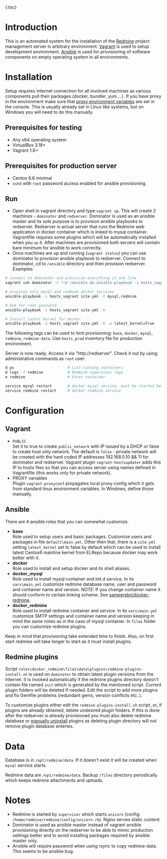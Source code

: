 {:toc}

Introduction
============

This is an automated system for the installation of the [Redmine](http://www.redmine.org) project management server in arbitrary environment. [Vagrant](https://www.vagrantup.com/) is used to setup development environment.  [Ansible](http://www.ansible.com) is used for provisioning of software components on empty operating system in all environments.

Installation
============

Setup requires Internet connection for all involved machines as various components pull their packages (docker, bundler, yum ...). If you have proxy in the environment make sure that [proxy environment variables](http://www.gnu.org/software/wget/manual/html_node/Proxies.html) are set in the console. This is usually already set in Linux like systems, but on Windows you will need to do this manually. 

Prerequisites for testing
--------------------------

- Any x64 operating system
- VirtualBox 3.18+
- Vagrant 1.6+

Prerequisites for production server
-----------------------------------

- Centos 6.6 minimal 
- `sshd` with `root` password access enabled for ansible provisioning.

Run
---

- Open shell in vagrant directory and type `vagrant up`. This will create 2 machines - `dominator` and `redserver`. Dominator is used as an ansible master and its sole purpose is to provision ansible playbooks to redserver. Redserver is actual server that runs the Redmine web application in docker container which is linked to mysql container. Vagrantfile requires some plugins which will be automatically installed when you `up` it. After machines are provisioned both servers will contain bare minimum for ansible to work correctly.
- Once machines are up and running (`vagrant status`) you can use dominator to provision ansible playbook to redserver. Connect to dominator, cd to `/ansible` directory and then provision redserver. Examples:

```sh
# connect to dominator and provision everything in one line
vagrant ssh dominator -c "cd /ansible && ansible-playbook -i hosts_vagrant site.yml"

# provison only mysql and redmine docker services
ansible-playbook -i hosts_vagrant site.yml -t mysql,redmine

# Ask for root password
ansible-playbook -i hosts_vagrant site.yml -k

# Install latest kernel for docker
ansible-playbook -i hosts_vagrant site.yml -k -e latest_kernel=True
```

The following tags can be used to limit provisioning: `base`, `docker`, `mysql`, `redmine`, `redmine-data`. Use `hosts_prod` inventory file for production environment.

Server is now ready. Access it via "http://redserver". Check it out by using administrative commands as `root` user:  

```sh
d ps                        # List running containers 
d logs -f redmine           # Redmine supervisor logs
e redmine                   # Enter container 

service mysql restart       # docker mysql service, must be started before redmine for linking 
service redmine restart     # docker redmine service 
```

Configuration
=============

Vagrant
-------

- `PUBLIC`  
Set it to true to create `public_network` with IP issued by a DHCP or false to create host only network. The default is `false` - private network will be created with the hard coded IP addresses 192.168.0.10 && 11 for dominator and redserver. Vagrant plugin `vagrant-hostsupdater` adds this IP to hosts files so that you can access server using names defined in Vagrantfile (this works only for private network).
- PROXY variables  
Plugin `vagrant-proxyconf` propagates local proxy config which it gets from standard linux environment variables. In Windows, define those manually. 

Ansible
-------

There are 4 ansible roles that you can somewhat customize.

- **base**  
Role used to setup users and basic packages. Customize users and packages in file `default\main.yml`. Other then that, there is a `site.yml` setting `latest_kernel` set to false by default which can be used to install latest Centos6 mainline kernel from ELRepo because docker may work better with it. 
- **docker**  
Role used to install and setup docker and its shell aliases.
- **docker_mysql**  
Role used to install mysql container and init.d service. In its `vars\main.yml` customize redmine database name, user and password and container name and version. *NOTE*: If you change container name it should conform to certain linking scheme. See [sameersbn/docker-redmine](https://github.com/sameersbn/docker-redmine).
- **docker_redmine**  
Role used to install redmine container and service. In its `vars\main.yml` customize SMTP settings and container name and version keeping in mind the same notes as in the case of mysql container. In `files` folder you can customize redmine plugins. 

Keep in mind that provisioning take extended time to finish. Also, on first start redmine will take longer to start as it must install plugins.

Redmine plugins
---------------

Script `roles\docker_redmine\files\data\plugins\redmine-plugins-install.sh` is used on `dominator` to obtain latest plugin versions from the Internet. It is invoked automatically if the redmine plugins directory doesn't contain file named `init` which is generated by the mentioned script. Current plugin folders will be deleted if needed. Edit the script to add more plugins and fix Gemfile problems (redundant gems, version conflicts etc..).

To customize plugins either edit the `redmine-plugins-install.sh` script, or, if plugins are already obtained, delete undesired plugin folders. If this is done after the redserver is already provisioned you must also delete redmine database or [manually uninstall](https://github.com/sameersbn/docker-redmine#uninstalling-plugins) plugins as deleting plugin directory will not remove plugin database enteries. 

Data
====

Database is in `/opt/redmine/data`. If it doesn't exist it will be created when `mysql` service starts.

Redmine data are `/opt/redmine/data`. Backup `/files` directory periodically which keeps redmine attachments and uploads.

Notes
=====

- Redmine is started by `supervisor` which starts `unicorn` (config: `/home/redmine/redmine/config/unicorn.rb`). Nginx serves static content.
- Dominator is used as ansible master instead of vagrant ansible provisioning directly on the redserver to be able to mimic production settings better and to avoid installing packages required by ansible master only.
- Ansible will require password when using rsync to copy redmine-data. This seems to be ansible bug.
